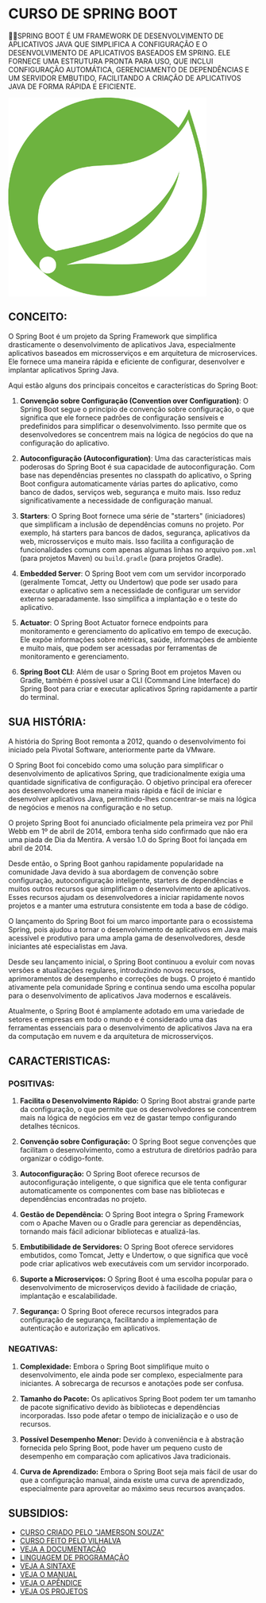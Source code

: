 # CURSO DE SPRING BOOT
👨‍⚖️SPRING BOOT É UM FRAMEWORK DE DESENVOLVIMENTO DE APLICATIVOS JAVA QUE SIMPLIFICA A CONFIGURAÇÃO E O DESENVOLVIMENTO DE APLICATIVOS BASEADOS EM SPRING. ELE FORNECE UMA ESTRUTURA PRONTA PARA USO, QUE INCLUI CONFIGURAÇÃO AUTOMÁTICA, GERENCIAMENTO DE DEPENDÊNCIAS E UM SERVIDOR EMBUTIDO, FACILITANDO A CRIAÇÃO DE APLICATIVOS JAVA DE FORMA RÁPIDA E EFICIENTE.

<img src="FOTO.png" align="center" width="400"> <br>

## CONCEITO:
O Spring Boot é um projeto da Spring Framework que simplifica drasticamente o desenvolvimento de aplicativos Java, especialmente aplicativos baseados em microsserviços e em arquitetura de microservices. Ele fornece uma maneira rápida e eficiente de configurar, desenvolver e implantar aplicativos Spring Java.

Aqui estão alguns dos principais conceitos e características do Spring Boot:

1. **Convenção sobre Configuração (Convention over Configuration)**: O Spring Boot segue o princípio de convenção sobre configuração, o que significa que ele fornece padrões de configuração sensíveis e predefinidos para simplificar o desenvolvimento. Isso permite que os desenvolvedores se concentrem mais na lógica de negócios do que na configuração do aplicativo.

2. **Autoconfiguração (Autoconfiguration)**: Uma das características mais poderosas do Spring Boot é sua capacidade de autoconfiguração. Com base nas dependências presentes no classpath do aplicativo, o Spring Boot configura automaticamente várias partes do aplicativo, como banco de dados, serviços web, segurança e muito mais. Isso reduz significativamente a necessidade de configuração manual.

3. **Starters**: O Spring Boot fornece uma série de "starters" (iniciadores) que simplificam a inclusão de dependências comuns no projeto. Por exemplo, há starters para bancos de dados, segurança, aplicativos da web, microsserviços e muito mais. Isso facilita a configuração de funcionalidades comuns com apenas algumas linhas no arquivo `pom.xml` (para projetos Maven) ou `build.gradle` (para projetos Gradle).

4. **Embedded Server**: O Spring Boot vem com um servidor incorporado (geralmente Tomcat, Jetty ou Undertow) que pode ser usado para executar o aplicativo sem a necessidade de configurar um servidor externo separadamente. Isso simplifica a implantação e o teste do aplicativo.

5. **Actuator**: O Spring Boot Actuator fornece endpoints para monitoramento e gerenciamento do aplicativo em tempo de execução. Ele expõe informações sobre métricas, saúde, informações de ambiente e muito mais, que podem ser acessadas por ferramentas de monitoramento e gerenciamento.

6. **Spring Boot CLI**: Além de usar o Spring Boot em projetos Maven ou Gradle, também é possível usar a CLI (Command Line Interface) do Spring Boot para criar e executar aplicativos Spring rapidamente a partir do terminal.

## SUA HISTÓRIA:
A história do Spring Boot remonta a 2012, quando o desenvolvimento foi iniciado pela Pivotal Software, anteriormente parte da VMware.

O Spring Boot foi concebido como uma solução para simplificar o desenvolvimento de aplicativos Spring, que tradicionalmente exigia uma quantidade significativa de configuração. O objetivo principal era oferecer aos desenvolvedores uma maneira mais rápida e fácil de iniciar e desenvolver aplicativos Java, permitindo-lhes concentrar-se mais na lógica de negócios e menos na configuração e no setup.

O projeto Spring Boot foi anunciado oficialmente pela primeira vez por Phil Webb em 1º de abril de 2014, embora tenha sido confirmado que não era uma piada de Dia da Mentira. A versão 1.0 do Spring Boot foi lançada em abril de 2014.

Desde então, o Spring Boot ganhou rapidamente popularidade na comunidade Java devido à sua abordagem de convenção sobre configuração, autoconfiguração inteligente, starters de dependências e muitos outros recursos que simplificam o desenvolvimento de aplicativos. Esses recursos ajudam os desenvolvedores a iniciar rapidamente novos projetos e a manter uma estrutura consistente em toda a base de código.

O lançamento do Spring Boot foi um marco importante para o ecossistema Spring, pois ajudou a tornar o desenvolvimento de aplicativos em Java mais acessível e produtivo para uma ampla gama de desenvolvedores, desde iniciantes até especialistas em Java.

Desde seu lançamento inicial, o Spring Boot continuou a evoluir com novas versões e atualizações regulares, introduzindo novos recursos, aprimoramentos de desempenho e correções de bugs. O projeto é mantido ativamente pela comunidade Spring e continua sendo uma escolha popular para o desenvolvimento de aplicativos Java modernos e escaláveis.

Atualmente, o Spring Boot é amplamente adotado em uma variedade de setores e empresas em todo o mundo e é considerado uma das ferramentas essenciais para o desenvolvimento de aplicativos Java na era da computação em nuvem e da arquitetura de microsserviços.

## CARACTERISTICAS:
### POSITIVAS:
1. **Facilita o Desenvolvimento Rápido:** O Spring Boot abstrai grande parte da configuração, o que permite que os desenvolvedores se concentrem mais na lógica de negócios em vez de gastar tempo configurando detalhes técnicos.

2. **Convenção sobre Configuração:** O Spring Boot segue convenções que facilitam o desenvolvimento, como a estrutura de diretórios padrão para organizar o código-fonte.

3. **Autoconfiguração:** O Spring Boot oferece recursos de autoconfiguração inteligente, o que significa que ele tenta configurar automaticamente os componentes com base nas bibliotecas e dependências encontradas no projeto.

4. **Gestão de Dependência:** O Spring Boot integra o Spring Framework com o Apache Maven ou o Gradle para gerenciar as dependências, tornando mais fácil adicionar bibliotecas e atualizá-las.

5. **Embutibilidade de Servidores:** O Spring Boot oferece servidores embutidos, como Tomcat, Jetty e Undertow, o que significa que você pode criar aplicativos web executáveis com um servidor incorporado.

6. **Suporte a Microserviços:** O Spring Boot é uma escolha popular para o desenvolvimento de microserviços devido à facilidade de criação, implantação e escalabilidade.

7. **Segurança:** O Spring Boot oferece recursos integrados para configuração de segurança, facilitando a implementação de autenticação e autorização em aplicativos.

### NEGATIVAS:
1. **Complexidade:** Embora o Spring Boot simplifique muito o desenvolvimento, ele ainda pode ser complexo, especialmente para iniciantes. A sobrecarga de recursos e anotações pode ser confusa.

2. **Tamanho do Pacote:** Os aplicativos Spring Boot podem ter um tamanho de pacote significativo devido às bibliotecas e dependências incorporadas. Isso pode afetar o tempo de inicialização e o uso de recursos.

3. **Possível Desempenho Menor:** Devido à conveniência e à abstração fornecida pelo Spring Boot, pode haver um pequeno custo de desempenho em comparação com aplicativos Java tradicionais.

4. **Curva de Aprendizado:** Embora o Spring Boot seja mais fácil de usar do que a configuração manual, ainda existe uma curva de aprendizado, especialmente para aproveitar ao máximo seus recursos avançados.

## SUBSIDIOS:
- [CURSO CRIADO PELO "JAMERSON SOUZA"](https://youtube.com/playlist?list=PL0j7juv7l4HgSY7gNDzNQjgwEA5s4hzjx&si=P6w-CHYBz_VrEaQI)
- [CURSO FEITO PELO VILHALVA](https://github.com/VILHALVA)
- [VEJA A DOCUMENTAÇÃO](https://docs.spring.io/spring-boot/docs/current/reference/htmlsingle/)
- [LINGUAGEM DE PROGRAMAÇÃO](https://github.com/VILHALVA/CURSO-DE-JAVA)
- [VEJA A SINTAXE](./SINTAXE.md)
- [VEJA O MANUAL](./MANUAL.md)
- [VEJA O APÊNDICE](./APENDICE.md)
- [VEJA OS PROJETOS](https://github.com/VILHALVA?tab=repositories&q=+topic:SPRING-BOOT)
